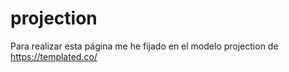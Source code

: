 # projection

Para realizar esta página me he fijado en el modelo projection de https://templated.co/
